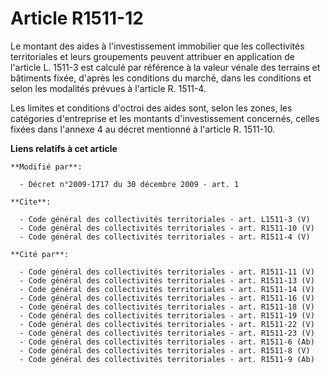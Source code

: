 # Article R1511-12

Le montant des aides à l'investissement immobilier que les collectivités territoriales et leurs groupements peuvent attribuer
en application de l'article L. 1511-3 est calculé par référence à la valeur vénale des terrains et bâtiments fixée, d'après
les conditions du marché, dans les conditions et selon les modalités prévues à l'article R. 1511-4. 

Les limites et conditions d'octroi des aides sont, selon les zones, les catégories d'entreprise et les montants
d'investissement concernés, celles fixées dans l'annexe 4 au décret mentionné à l'article R. 1511-10.

**Liens relatifs à cet article**

	**Modifié par**:

	  - Décret n°2009-1717 du 30 décembre 2009 - art. 1

	**Cite**:

	  - Code général des collectivités territoriales - art. L1511-3 (V)
	  - Code général des collectivités territoriales - art. R1511-10 (V)
	  - Code général des collectivités territoriales - art. R1511-4 (V)

	**Cité par**:

	  - Code général des collectivités territoriales - art. R1511-11 (V)
	  - Code général des collectivités territoriales - art. R1511-13 (V)
	  - Code général des collectivités territoriales - art. R1511-14 (V)
	  - Code général des collectivités territoriales - art. R1511-16 (V)
	  - Code général des collectivités territoriales - art. R1511-18 (V)
	  - Code général des collectivités territoriales - art. R1511-19 (V)
	  - Code général des collectivités territoriales - art. R1511-22 (V)
	  - Code général des collectivités territoriales - art. R1511-23 (V)
	  - Code général des collectivités territoriales - art. R1511-6 (Ab)
	  - Code général des collectivités territoriales - art. R1511-8 (V)
	  - Code général des collectivités territoriales - art. R1511-9 (Ab)
